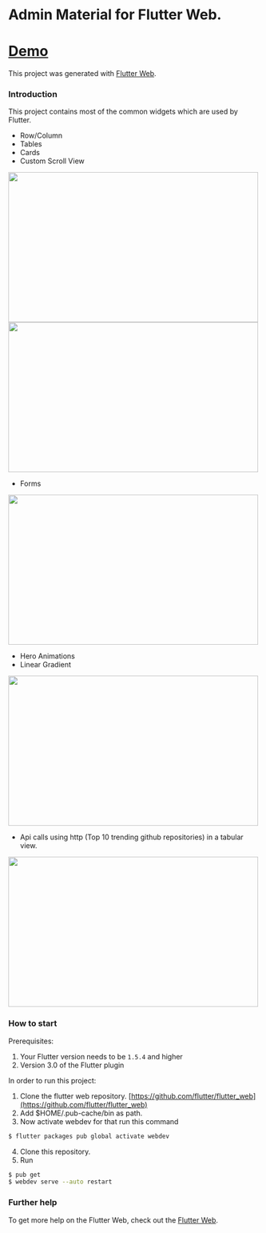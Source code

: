 # Admin Material for Flutter Web.


# [Demo](https://flutterwebadmindashboard-ozrgbodeiy.now.sh/#/)


This project was generated with [Flutter Web](https://github.com/flutter/flutter_web).

### Introduction

This project contains most of the common widgets which are used by Flutter.

- Row/Column
- Tables
- Cards
- Custom Scroll View

<img src="https://github.com/GeekyAnts/flutter-web-admin-dashbaord/blob/master/images/login.png" width="500" height="300" />
<img src="https://github.com/GeekyAnts/flutter-web-admin-dashbaord/blob/master/images/dashboard.png" width="500" height="300" />


- Forms
<img src="https://github.com/GeekyAnts/flutter-web-admin-dashbaord/blob/master/images/form.png" width="500" height="300" />

- Hero Animations
- Linear Gradient

<img src="https://github.com/GeekyAnts/flutter-web-admin-dashbaord/blob/master/images/heroAnimationGif.gif" width="500" height="300" />

- Api calls using http (Top 10 trending github repositories) in a tabular view.

<img src="https://github.com/GeekyAnts/flutter-web-admin-dashbaord/blob/master/images/apiData.png" width="500" height="300" />

### How to start



Prerequisites:

1. Your Flutter version needs to be `1.5.4` and higher
2. Version 3.0 of the Flutter plugin

In order to run this project:

1. Clone the flutter web repository.  [https://github.com/flutter/flutter_web](https://github.com/flutter/flutter_web)
2. Add $HOME/.pub-cache/bin as path.
3. Now activate webdev for that run this command 
```bash
$ flutter packages pub global activate webdev
```
4. Clone this repository.
5. Run 
```bash 
$ pub get
$ webdev serve --auto restart
```

### Further help

To get more help on the Flutter Web, check out the [Flutter Web](https://github.com/flutter/flutter_web).
